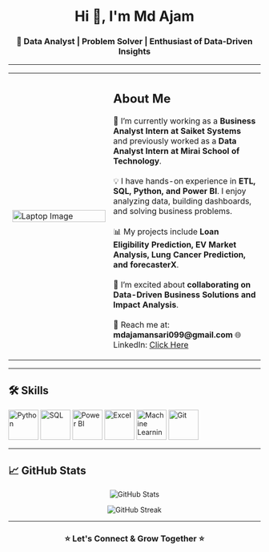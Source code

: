 <!-- Header Section -->
<h1 align="center">Hi 👋, I'm Md Ajam</h1>
<h3 align="center">🚀 Data Analyst | Problem Solver | Enthusiast of Data-Driven Insights</h3>

---

<!-- About Me Section -->
<table>
  <tr>
    <td width="40%">
      <img src="laptop.png" alt="Laptop Image" width="100%"/>
    </td>
    <td width="60%">
      <h2>About Me</h2>
      <p>
        🔨 I’m currently working as a <b>Business Analyst Intern at Saiket Systems</b>  
        and previously worked as a <b>Data Analyst Intern at Mirai School of Technology</b>.  
        <br><br>
        💡 I have hands-on experience in <b>ETL, SQL, Python, and Power BI</b>.  
        I enjoy analyzing data, building dashboards, and solving business problems.  
        <br><br>
        📊 My projects include <b>Loan Eligibility Prediction, EV Market Analysis, Lung Cancer Prediction, and forecasterX</b>.  
        <br><br>
        🌟 I’m excited about <b>collaborating on Data-Driven Business Solutions and Impact Analysis</b>.  
        <br><br>
        📧 Reach me at: <b>mdajamansari099@gmail.com</b>  
        🌐 LinkedIn: <a href="https://www.linkedin.com/in/mdajam/">Click Here</a>
      </p>
    </td>
  </tr>
</table>

---

<!-- Skills Section -->
<h2>🛠️ Skills</h2>
<p align="left">
  <img src="python.png" alt="Python" width="60" height="60"/>
  <img src="sql.png" alt="SQL" width="60" height="60"/>
  <img src="powerbi.png" alt="Power BI" width="60" height="60"/>
  <img src="excel.png" alt="Excel" width="60" height="60"/>
  <img src="ml.png" alt="Machine Learning" width="60" height="60"/>
  <img src="git.png" alt="Git" width="60" height="60"/>
</p>

---

<!-- GitHub Stats -->
<h2>📈 GitHub Stats</h2>
<p align="center">
  <img src="https://github-readme-stats.vercel.app/api?username=MdAjams&show_icons=true&theme=tokyonight" alt="GitHub Stats"/>
</p>

<p align="center">
  <img src="https://github-readme-streak-stats.herokuapp.com/?user=MdAjams&theme=tokyonight" alt="GitHub Streak"/>
</p>

---

<!-- Footer -->
<h3 align="center">⭐ Let's Connect & Grow Together ⭐</h3>
